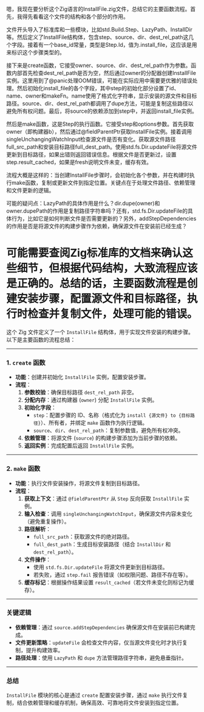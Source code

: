 嗯，我现在要分析这个Zig语言的InstallFile.zig文件，总结它的主要函数流程。首先，我得先看看这个文件的结构和各个部分的作用。

文件开头导入了标准库和一些模块，比如std.Build.Step、LazyPath、InstallDir等。然后定义了InstallFile结构体，包含step、source、dir、dest_rel_path这几个字段。接着有一个base_id常量，类型是Step.Id，值为.install_file，这应该是用来标识这个步骤类型的。

接下来是create函数，它接受owner、source、dir、dest_rel_path作为参数。函数内部首先检查dest_rel_path是否为空，然后通过owner的分配器创建InstallFile实例。这里用到了@panic处理OOM错误，可能在实际应用中需要更优雅的错误处理。然后初始化install_file的各个字段，其中step的初始化部分设置了id、name、owner和makeFn。name使用了格式化字符串，显示安装的源文件和目标路径。source、dir、dest_rel_path都调用了dupe方法，可能是复制这些路径以避免所有权问题。最后，将source的依赖添加到step中，并返回install_file实例。

然后是make函数，这是Step的执行函数。它接受step和options参数。首先获取owner（即构建器b），然后通过@fieldParentPtr获取InstallFile实例。接着调用singleUnchangingWatchInput检查源文件是否有变化。获取源文件路径full_src_path和安装目标路径full_dest_path。使用std.fs.Dir.updateFile将源文件更新到目标路径，如果出错则返回错误信息。根据文件是否更新过，设置step.result_cached，如果是fresh说明文件未变，缓存有效。

流程大概是这样的：当创建InstallFile步骤时，会初始化各个参数，并在构建时执行make函数，复制或更新文件到指定位置。关键点在于处理文件路径、依赖管理和文件更新的逻辑。

可能的疑问点：LazyPath的具体作用是什么？dir.dupe(owner)和owner.dupePath的作用是复制路径字符串吗？还有，std.fs.Dir.updateFile的具体行为，比如它是如何判断文件是否需要更新的？另外，addStepDependencies的作用是否是将源文件的构建步骤作为依赖，确保源文件在安装前已经生成？

可能需要查阅Zig标准库的文档来确认这些细节，但根据代码结构，大致流程应该是正确的。总结的话，主要函数流程是创建安装步骤，配置源文件和目标路径，执行时检查并复制文件，处理可能的错误。
================================================
这个 Zig 文件定义了一个 `InstallFile` 结构体，用于实现文件安装的构建步骤。以下是主要函数的流程总结：

---

### **1. `create` 函数**
- **功能**：创建并初始化 `InstallFile` 实例，配置安装步骤。
- **流程**：
  1. **参数校验**：确保目标路径 `dest_rel_path` 非空。
  2. **分配内存**：通过构建器 (`owner`) 分配 `InstallFile` 实例。
  3. **初始化字段**：
     - `step`：配置步骤的 ID、名称（格式化为 `install {源文件} to {目标路径}`）、所有者，并绑定 `make` 函数作为执行逻辑。
     - `source`、`dir`、`dest_rel_path`：复制参数值，避免所有权冲突。
  4. **依赖管理**：将源文件 (`source`) 的构建步骤添加为当前步骤的依赖。
  5. **返回实例**：完成配置后返回 `InstallFile` 实例。

---

### **2. `make` 函数**
- **功能**：执行文件安装操作，将源文件复制到目标路径。
- **流程**：
  1. **获取上下文**：通过 `@fieldParentPtr` 从 `Step` 反向获取 `InstallFile` 实例。
  2. **输入检查**：调用 `singleUnchangingWatchInput`，确保源文件内容未变化（避免重复操作）。
  3. **路径解析**：
     - `full_src_path`：获取源文件的绝对路径。
     - `full_dest_path`：生成目标安装路径（结合 `InstallDir` 和 `dest_rel_path`）。
  4. **文件操作**：
     - 使用 `std.fs.Dir.updateFile` 将源文件更新到目标路径。
     - 若失败，通过 `step.fail` 报告错误（如权限问题、路径不存在等）。
  5. **缓存标记**：根据操作结果设置 `result_cached`（若文件未变化则标记为缓存）。

---

### **关键逻辑**
- **依赖管理**：通过 `source.addStepDependencies` 确保源文件在安装前已构建完成。
- **文件更新策略**：`updateFile` 会检查文件内容，仅当源文件变化时才执行复制，提升构建效率。
- **路径处理**：使用 `LazyPath` 和 `dupe` 方法管理路径字符串，避免悬垂指针。

---

### **总结**
`InstallFile` 模块的核心是通过 `create` 配置安装步骤，通过 `make` 执行文件复制，结合依赖管理和缓存机制，确保高效、可靠地将文件安装到指定位置。